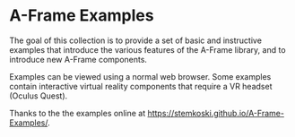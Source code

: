# A-Frame Examples

The goal of this collection is to provide a set of basic and instructive examples that introduce the various features of the A-Frame library, and to introduce new A-Frame components.

Examples can be viewed using a normal web browser. Some examples contain interactive virtual reality components that require a VR headset (Oculus Quest). 

Thanks to the the examples online at https://stemkoski.github.io/A-Frame-Examples/.
